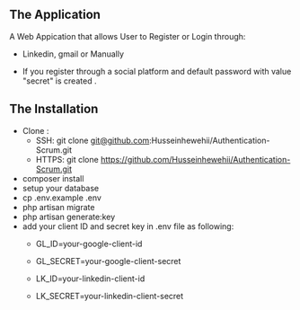 
## The Application

A Web Appication that allows User to Register or Login through:
 - Linkedin, gmail or Manually
*   If you register through a social platform and default password with value "secret" is created .

## The Installation
- Clone : 
    *  SSH: git clone git@github.com:Husseinhewehii/Authentication-Scrum.git
    * HTTPS: git clone https://github.com/Husseinhewehii/Authentication-Scrum.git
- composer install
- setup your database
- cp .env.example .env
- php artisan migrate
- php artisan generate:key
- add your client ID and secret key in .env file as following:  
    * GL_ID=your-google-client-id
    * GL_SECRET=your-google-client-secret

    * LK_ID=your-linkedin-client-id
    * LK_SECRET=your-linkedin-client-secret




